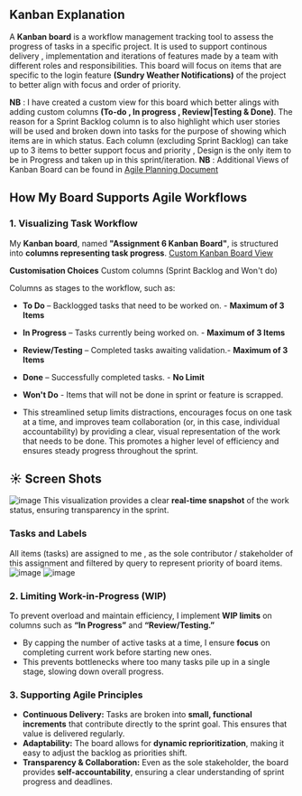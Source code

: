## Kanban Explanation

A **Kanban board** is a workflow management tracking tool to assess the progress of tasks in a specific project. It is used to 
support continous delivery , implementation and iterations of features made by a team with different roles and responsibilities.
This board will focus on items that are specific to the login feature **(Sundry Weather Notifications)** of the project to better align with focus and order of priority.

**NB** : I have created a custom view for this board which better alings with adding custom columns **(To-do , In progress , Review|Testing & Done)**. The reason for a Sprint Backlog column is to also highlight which user stories will be used and broken down into tasks for the purpose of showing which items are in which status. Each column (excluding Sprint Backlog) can take up to 3 items to better support focus and priority , Design is the only item to be in Progress and taken up in this sprint/iteration.
**NB** : Additional Views of Kanban Board can be found in [Agile Planning Document](https://github.com/mehluli-dlamini-219105359/sundry-weather-notifications/blob/main/agileplanning/AgilePlanningDocument.md)

## How My Board Supports Agile Workflows

### 1. Visualizing Task Workflow
My **Kanban board**, named **"Assignment 6 Kanban Board"**, is structured into **columns representing task progress**. [Custom Kanban Board View](https://github.com/users/mehluli-dlamini-219105359/projects/1/views/9)

**Customisation Choices** 
Custom columns (Sprint Backlog and Won't do)

Columns as stages to the workflow, such as:
- **To Do** – Backlogged tasks that need to be worked on. - **Maximum of 3 Items**
- **In Progress** – Tasks currently being worked on. - **Maximum of 3 Items**
- **Review/Testing** – Completed tasks awaiting validation.- **Maximum of 3 Items** 
- **Done** – Successfully completed tasks. - **No Limit**
- **Won't Do** - Items that will not be done in sprint or feature is scrapped.

- This streamlined setup limits distractions, encourages focus on one task at a time, and improves team collaboration (or, in this case, individual accountability) by providing a clear, visual representation of the work that needs to be done. This promotes a higher level of efficiency and ensures steady progress throughout the sprint.

## ☀️ Screen Shots 
![image](https://github.com/user-attachments/assets/ad234ecf-b84e-4073-98ce-7eaa440a747f)
This visualization provides a clear **real-time snapshot** of the work status, ensuring transparency in the sprint.
### Tasks and Labels
All items (tasks) are assigned to me , as the sole contributor / stakeholder of this assignment and filtered by query to represent priority of board items. 
![image](https://github.com/user-attachments/assets/6f0cc165-6a48-4fd9-b69b-43684c2fdfb6)
![image](https://github.com/user-attachments/assets/7c9f4ac7-4d05-407b-a73a-7d13dad57992)

### 2. Limiting Work-in-Progress (WIP)
To prevent overload and maintain efficiency, I implement **WIP limits** on columns such as **“In Progress”** and **“Review/Testing.”**
- By capping the number of active tasks at a time, I ensure **focus** on completing current work before starting new ones.
- This prevents bottlenecks where too many tasks pile up in a single stage, slowing down overall progress.

### 3. Supporting Agile Principles
- **Continuous Delivery:** Tasks are broken into **small, functional increments** that contribute directly to the sprint goal. This ensures that value is delivered regularly.
- **Adaptability:** The board allows for **dynamic reprioritization**, making it easy to adjust the backlog as priorities shift.
- **Transparency & Collaboration:** Even as the sole stakeholder, the board provides **self-accountability**, ensuring a clear understanding of sprint progress and deadlines.






